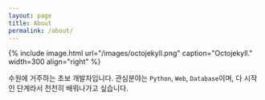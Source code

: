```yaml
---
layout: page
title: About
permalink: /about/
---
```


{% include image.html url="/images/octojekyll.png" caption="Octojekyll." width=300 align="right" %}

수원에 거주하는 초보 개발자입니다. 관심분야는 `Python`, `Web`, `Database`이며, 다 시작인 단계라서 천천히 배워나가고 싶습니다.
